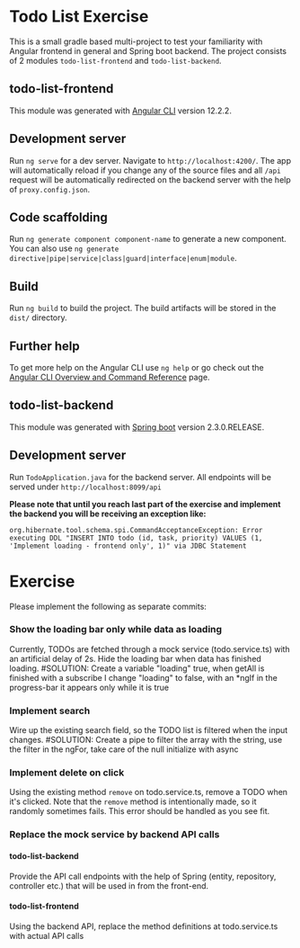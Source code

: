 # Todo List Exercise

This is a small gradle based multi-project to test your familiarity with Angular frontend in general and Spring boot backend.
The project consists of 2 modules `todo-list-frontend` and `todo-list-backend`.

## todo-list-frontend

This module was generated with [Angular CLI](https://github.com/angular/angular-cli) version 12.2.2.

## Development server

Run `ng serve` for a dev server. Navigate to `http://localhost:4200/`. The app will automatically reload if you change any of the source files
and all `/api` request will be automatically redirected on the backend server with the help of `proxy.config.json`.

## Code scaffolding

Run `ng generate component component-name` to generate a new component. You can also use `ng generate directive|pipe|service|class|guard|interface|enum|module`.

## Build

Run `ng build` to build the project. The build artifacts will be stored in the `dist/` directory.

## Further help

To get more help on the Angular CLI use `ng help` or go check out the [Angular CLI Overview and Command Reference](https://angular.io/cli) page.

## todo-list-backend

This module was generated with [Spring boot](https://spring.io/projects/spring-boot) version 2.3.0.RELEASE.

## Development server

Run `TodoApplication.java` for the backend server. All endpoints will be served under `http://localhost:8099/api`

**Please note that until you reach last part of the exercise and implement the backend you will be receiving an exception like:**

`org.hibernate.tool.schema.spi.CommandAcceptanceException: Error executing DDL "INSERT INTO todo (id, task, priority) VALUES (1, 'Implement loading - frontend only', 1)" via JDBC Statement`

# Exercise

Please implement the following as separate commits:

### Show the loading bar only while data as loading

Currently, TODOs are fetched through a mock service (todo.service.ts) with an artificial delay of 2s.
Hide the loading bar when data has finished loading.
#SOLUTION: Create a variable "loading" true, when getAll is finished with a subscribe I change "loading" to false, with an \*ngIf in the progress-bar it appears only while it is true

### Implement search

Wire up the existing search field, so the TODO list is filtered when the input changes.
#SOLUTION: Create a pipe to filter the array with the string, use the filter in the ngFor, take care of the null initialize with async

### Implement delete on click

Using the existing method `remove` on todo.service.ts, remove a TODO when it's clicked.
Note that the `remove` method is intentionally made, so it randomly sometimes fails. This error should be handled as you see fit.

### Replace the mock service by backend API calls

#### todo-list-backend

Provide the API call endpoints with the help of Spring (entity, repository, controller etc.) that will be used in from the front-end.

#### todo-list-frontend

Using the backend API, replace the method definitions at todo.service.ts with actual API calls
